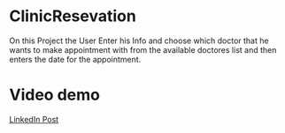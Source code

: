 # ClinicResevation

On this Project the User Enter his Info and choose which doctor that he wants to make appointment with from the available doctores list  and then enters the date 
for the appointment.


# Video demo
[LinkedIn Post](https://www.linkedin.com/posts/maisa-sulaiman-al-hashmi-b4206723a_aetaehaebaeraezaepaesabraetaeraeyaeu-webdevelopment-activity-7071536106239930368-oCGY?utm_source=share&utm_medium=member_desktop)
